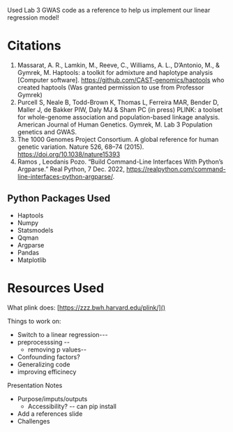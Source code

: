 Used Lab 3 GWAS code as a reference to help us implement our linear regression model!

# Citations
1. Massarat, A. R., Lamkin, M., Reeve, C., Williams, A. L., D’Antonio, M., & Gymrek,
        M. Haptools: a toolkit for admixture and haplotype analysis [Computer software].
        https://github.com/CAST-genomics/haptools who created haptools 
        (Was granted permission to use from Professor Gymrek)
2. Purcell S, Neale B, Todd-Brown K, Thomas L, Ferreira MAR, Bender D, Maller J, de Bakker PIW, Daly MJ & Sham PC (in press) PLINK: a       toolset for whole-genome association and population-based linkage analysis. American Journal of Human Genetics.
Gymrek, M. Lab 3 Population genetics and GWAS.
3. The 1000 Genomes Project Consortium. A global reference for human genetic variation. Nature 526, 68–74 (2015). https://doi.org/10.1038/nature15393
4. Ramos , Leodanis  Pozo. “Build Command-Line Interfaces With Python’s Argparse.” Real Python, 7 Dec. 2022, https://realpython.com/command-line-interfaces-python-argparse/.

## Python Packages Used
- Haptools
- Numpy
- Statsmodels
- Qqman  
- Argparse
- Pandas
- Matplotlib

# Resources Used
What plink does:
[https://zzz.bwh.harvard.edu/plink/]()

Things to work on:
- Switch to a linear regression---
- preprocesssing --
  - removing p values--
- Confounding factors?
- Generalizing code
- improving efficinecy


Presentation Notes
- Purpose/imputs/outputs
  - Accessibility? -- can pip install
- Add a references slide
- Challenges
